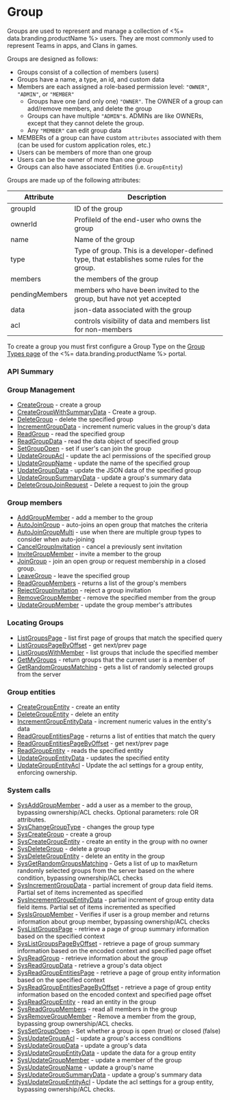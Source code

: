 # Group




Groups are used to represent and manage a collection of <%= data.branding.productName %> users. They are most commonly used to represent Teams in apps, and Clans in games.

Groups are designed as follows:

* Groups consist of a collection of members (users)
* Groups have a name, a type, an id, and custom data
* Members are each assigned a role-based permission level: `"OWNER"`, `"ADMIN"`, or `"MEMBER"`
    * Groups have one (and only one) `"OWNER"`. The OWNER of a group can add/remove members, and delete the group
    * Groups can have multiple `"ADMIN"`s. ADMINs are like OWNERs, except that they cannot delete the group.
    * Any `"MEMBER"` can edit group data
* MEMBERs of a group can have custom `attributes` associated with them (can be used for custom application roles, etc.)
* Users can be members of more than one group
* Users can be the owner of more than one group
* Groups can also have associated Entities (i.e. `GroupEntity`)

Groups are made up of the following attributes:

Attribute | Description
--------- | -----------
groupId | ID of the group
ownerId | ProfileId of the end-user who owns the group
name | Name of the group
type | Type of group. This is a developer-defined type, that establishes some rules for the group.
members | the members of the group
pendingMembers | members who have been invited to the group, but have not yet accepted
data | json-data associated with the group
acl | controls visibility of data and members list for non-members

To create a group you must first configure a Group Type on the [Group Types page](https://portal.braincloudservers.com/admin/dashboard#/development/group-types) of the <%= data.branding.productName %> portal.



### API Summary

### Group Management

* [CreateGroup](/api/capi/group/creategroup) - create a group
* [CreateGroupWithSummaryData](/api/capi/group/creategroupwithsummarydata) - Create a group. 
* [DeleteGroup](/api/capi/group/deletegroup) - delete the specified group
* [IncrementGroupData](/api/capi/group/incrementgroupdata) - increment numeric values in the group's data
* [ReadGroup](/api/capi/group/readgroup) - read the specified group
* [ReadGroupData](/api/capi/group/readgroupdata) - read the data object of specified group
* [SetGroupOpen](/api/capi/group/setgroupopen) - set if user's can join the group
* [UpdateGroupAcl](/api/capi/group/updategroupacl) - update the acl permissions of the specified group
* [UpdateGroupName](/api/capi/group/updategroupname) - update the name of the specified group
* [UpdateGroupData](/api/capi/group/updategroupdata) - update the JSON data of the specified group
* [UpdateGroupSummaryData](/api/capi/group/updategroupsummarydata) - update a group's summary data
* [DeleteGroupJoinRequest](/api/capi/group/deletegroupjoinrequest) - Delete a request to join the group


### Group members

* [AddGroupMember](/api/capi/group/addgroupmember) - add a member to the group
* [AutoJoinGroup](/api/capi/group/autojoingroup) - auto-joins an open group that matches the criteria
* [AutoJoinGroupMulti](/api/capi/group/autojoingroupmulti) - use when there are multiple group types to consider when auto-joining
* [CancelGroupInvitation](/api/capi/group/cancelgroupinvitation) - cancel a previously sent invitation
* [InviteGroupMember](/api/capi/group/invitegroupmember) - invite a member to the group
* [JoinGroup](/api/capi/group/joingroup) - join an open group or request membership in a closed group.
* [LeaveGroup](/api/capi/group/leavegroup) - leave the specified group
* [ReadGroupMembers](/api/capi/group/readgroupmembers) - returns a list of the group's members
* [RejectGroupInvitation](/api/capi/group/rejectgroupinvitation) - reject a group invitation
* [RemoveGroupMember](/api/capi/group/removegroupmember) - remove the specified member from the group
* [UpdateGroupMember](/api/capi/group/updategroupmember) - update the group member's attributes


### Locating Groups

* [ListGroupsPage](/api/capi/group/listgroupspage) - list first page of groups that match the specified query
* [ListGroupsPageByOffset](/api/capi/group/listgroupspagebyoffset) - get next/prev page
* [ListGroupsWithMember](/api/capi/group/listgroupswithmember) - list groups that include the specified member
* [GetMyGroups](/api/capi/group/getmygroups) - return groups that the current user is a member of
* [GetRandomGroupsMatching](/api/capi/group/getrandomgroupsmatching) - gets a list of randomly selected groups from the server


### Group entities

* [CreateGroupEntity](/api/capi/group/creategroupentity) - create an entity
* [DeleteGroupEntity](/api/capi/group/deletegroupentity) - delete an entity
* [IncrementGroupEntityData](/api/capi/group/incrementgroupentitydata) - increment numeric values in the entity's data
* [ReadGroupEntitiesPage](/api/capi/group/readgroupentitiespage) - returns a list of entities that match the query
* [ReadGroupEntitiesPageByOffset](/api/capi/group/readgroupentitiespagebyoffset) - get next/prev page
* [ReadGroupEntity](/api/capi/group/readgroupentity) - reads the specified entity
* [UpdateGroupEntityData](/api/capi/group/updategroupentitydata) - updates the specified entity
* [UpdateGroupEntityAcl](/api/capi/group/updategroupentityacl) - Update the acl settings for a group entity, enforcing ownership.


### System calls

* [SysAddGroupMember](/api/capi/group/sysaddgroupmember) - add a user as a member to the group, bypassing ownership/ACL checks. Optional parameters: role OR attributes.
* [SysChangeGroupType](/api/capi/group/syschangegrouptype) - changes the group type
* [SysCreateGroup](/api/capi/group/syscreategroup) - create a group
* [SysCreateGroupEntity](/api/capi/group/syscreategroupentity) - create an entity in the group with no owner
* [SysDeleteGroup](/api/capi/group/sysdeletegroup) - delete a group
* [SysDeleteGroupEntity](/api/capi/group/sysdeletegroupentity) - delete an entity in the group
* [SysGetRandomGroupsMatching](/api/capi/group/sysgetrandomgroupsmatching) - Gets a list of up to maxReturn randomly selected groups from the server based on the where condition, bypassing ownership/ACL checks
* [SysIncrementGroupData](/api/capi/group/sysincrementgroupdata) - partial increment of group data field items. Partial set of items incremented as specified
* [SysIncrementGroupEntityData](/api/capi/group/sysincrementgroupentitydata) - partial increment of group entity data field items. Partial set of items incremented as specified
* [SysIsGroupMember](/api/capi/group/sysisgroupmember) - Verifies if user is a group member and returns information about group member, bypassing ownership/ACL checks
* [SysListGroupsPage](/api/capi/group/syslistgroupspage) - retrieve a page of group summary information based on the specified context
* [SysListGroupsPageByOffset](/api/capi/group/syslistgroupspagebyoffset) - retrieve a page of group summary information based on the encoded context and specified page offset
* [SysReadGroup](/api/capi/group/sysreadgroup) - retrieve information about the group
* [SysReadGroupData](/api/capi/group/sysreadgroupdata) - retrieve a group's data object
* [SysReadGroupEntitiesPage](/api/capi/group/sysreadgroupentitiespage) - retrieve a page of group entity information based on the specified context
* [SysReadGroupEntitiesPageByOffset](/api/capi/group/sysreadgroupentitiespagebyoffset) - retrieve a page of group entity information based on the encoded context and specified page offset
* [SysReadGroupEntity](/api/capi/group/sysreadgroupentity) - read an entity in the group
* [SysReadGroupMembers](/api/capi/group/sysreadgroupmembers) - read all members in the group
* [SysRemoveGroupMember](/api/capi/group/sysremovegroupmember) - Remove a member from the group, bypassing group ownership/ACL checks.
* [SysSetGroupOpen](/api/capi/group/syssetgroupopen) - Set whether a group is open (true) or closed (false)
* [SysUpdateGroupAcl](/api/capi/group/sysupdategroupacl) - update a group's access conditions
* [SysUpdateGroupData](/api/capi/group/sysupdategroupdata) - update a group's data
* [SysUpdateGroupEntityData](/api/capi/group/sysupdategroupentitydata) - update the data for a group entity
* [SysUpdateGroupMember](/api/capi/group/sysupdategroupmember) - update a member of the group
* [SysUpdateGroupName](/api/capi/group/sysupdategroupname) - update a group's name
* [SysUpdateGroupSummaryData](/api/capi/group/sysupdategroupsummarydata) - update a group's summary data
* [SysUpdateGroupEntityAcl](/api/capi/group/sysupdategroupentityacl) - Update the acl settings for a group entity, bypassing ownership/ACL checks.


<DocCardList />